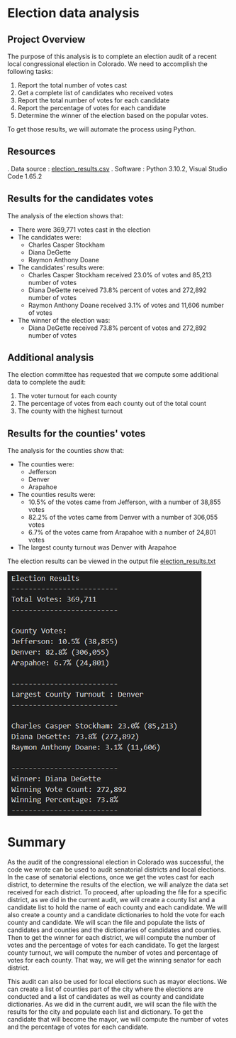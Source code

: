 # Election data analysis

## Project Overview

The purpose of this analysis is to complete an election audit of a recent local 
congressional election in Colorado. We need to accomplish the following tasks:

1. Report the total number of votes cast
2. Get a complete list of candidates who received votes
3. Report the total number of votes for each candidate 
4. Report the percentage of votes for each candidate 
5. Determine the winner of the election based on the popular votes. 

To get those results, we will automate the process using Python.

## Resources

. Data source : [election_results.csv](https://github.com/valerielnd/Election-Analysis/blob/main/Resources/election_results.csv)
. Software : Python 3.10.2, Visual Studio Code 1.65.2

## Results for the candidates votes

The analysis of the election shows that:
- There were 369,771 votes cast in the election
- The candidates were:
	- Charles Casper Stockham
	- Diana DeGette
	- Raymon Anthony Doane
- The candidates' results were:
	- Charles Casper Stockham received 23.0% of votes and 85,213 number of votes
	- Diana DeGette received 73.8% percent of votes and 272,892 number of votes
	- Raymon Anthony Doane received 3.1% of votes and 11,606 number of votes
- The winner of the election was:
	- Diana DeGette received 73.8% percent of votes and 272,892 number of votes
	
## Additional analysis

The election committee has requested that we compute some additional data to complete the audit:

1. The voter turnout for each county
2. The percentage of votes from each county out of the total count
3. The county with the highest turnout

## Results for the counties' votes

The analysis for the counties show that:
- The counties were:
	- Jefferson
	- Denver
	- Arapahoe
- The counties results were:
	- 10.5% of the votes came from Jefferson, with a number of 38,855 votes
	- 82.2% of the votes came from Denver with a number of 306,055 votes
	- 6.7% of the votes came from Arapahoe with a number of 24,801 votes
- The largest county turnout was Denver with Arapahoe

The election results can be viewed in the output file [election_results.txt](https://github.com/valerielnd/Election-Analysis/blob/main/analysis/election_analysis.txt)

![elections_results](https://github.com/valerielnd/Election-Analysis/blob/main/elections_results.png)
# Summary
As the audit of the congressional election in Colorado was successful, the code
we wrote can be used to audit senatorial districts and local elections. 
In the case of senatorial elections, once we get the votes cast for each district, 
to determine the results of the election, we will analyze the data set received for each district. 
To proceed, after uploading the file for a specific district, as we did in the current audit, 
we will create a county list and a candidate list to hold the name of each county and each candidate.
We will also create a county and a candidate dictionaries to hold the vote
for each county and candidate. We will scan the file and populate the
lists of candidates and counties and the dictionaries of candidates and counties.
Then to get the winner for each district, we will compute the number of votes and
the percentage of votes for each candidate. To get the largest county turnout,
we will compute the number of votes and percentage of votes for each county.
That way, we will get the winning senator for each district. 

This audit can also be used for local elections such as mayor elections.
We can create a list of counties part of the city where the elections are
conducted and a list of candidates as well as county and candidate dictionaries. 
As we did in the current audit, we will scan the file with the results for the city
and populate each list and dictionary. To get the candidate that will become the
mayor, we will compute the number of votes and the percentage of votes for each 
candidate.
